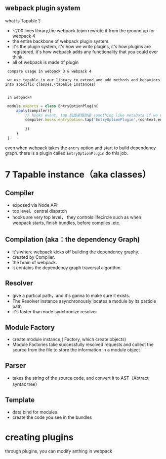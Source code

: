 ## webpack plugin system

what is Tapable？

- ~200 lines library,the webpack team rewrote it from the ground up for webpack 4
- the entire backbone of webpack plugin system.
- it's the plugin system, it's how we write plugins, it's how plugins are registered, it's how webpack adds any functionality that you could ever think.
- all of webpack is made of plugin

```
 compare usage in webpack 3 & webpack 4

 we use tapable in our library to extend and add methods and behaviors into specific classes,(tapable instances) 


 in webpack4
```
```js
 module.exports = class EntryOptionPlugin{
     apply(compiler){ 
         // hooks event, tap 后面紧跟的是 something like metaData if we need to know what is hooking into this. 通常都会传入 pluginName 作为参数
         compiler.hooks.entryOption.tap('EntryOptionPlugin',(context,entry)=>{
             
         })
     }
 }
 ```


 even when webpack takes the `entry` option  and start to build dependency graph. there is a plugin called `EntryOptionPlugin` do this job.
 


 # 7 Tapable instance（aka classes）


 ## Compiler

- exposed via Node API
- top level、central dispatch
- hooks are very top level， they controls lifecircle  such as when webpack starts, finish bundles, before compiles .etc. 


 ## Compilation (aka：the dependency Graph)

 - it's where webpack kicks off building the dependency graphy.
 - created by Compiler.
 - the brain of webpack.
 - it contains the dependency graph traversal algorithm.


 ## Resolver

 - give a partical path，and it's ganna to make sure it exists. 
 - The Resolver instance asynchronously locates a module by its particle path
 - it's faster than node synchronize resolver

## Module Factory

- create module instance,( Factory, which create objects)
- Module Factories take successfully resolved requests and collect the source from the file to store the information in a module object

## Parser

- takes the string of the source code, and convert it to AST（Abtract syntax tree） 


## Template

- data bind for modules
- create the code you see in the bundles


# creating plugins

through plugins, you can modify anthing in webpack
